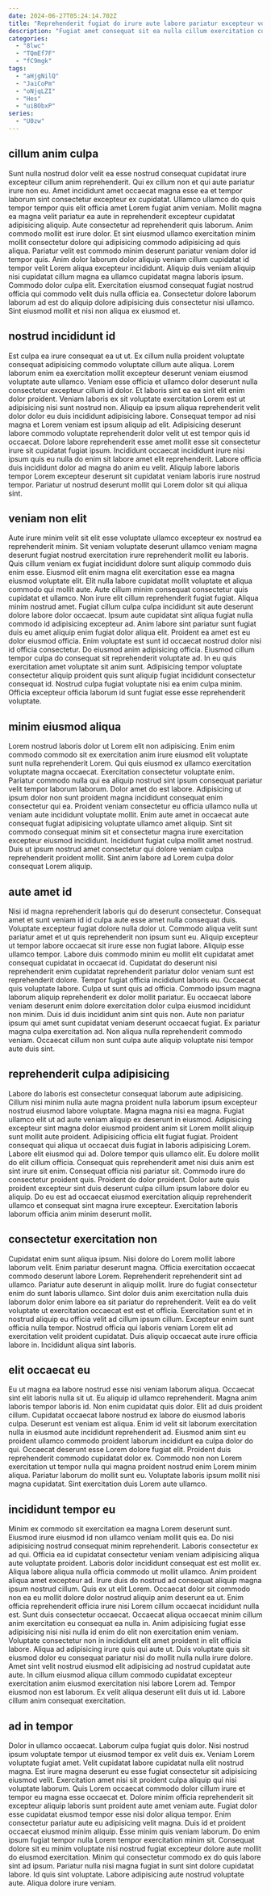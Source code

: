 ```yaml
---
date: 2024-06-27T05:24:14.702Z
title: "Reprehenderit fugiat do irure aute labore pariatur excepteur voluptate reprehenderit adipisicing proident est in."
description: "Fugiat amet consequat sit ea nulla cillum exercitation cupidatat elit esse ullamco exercitation Lorem. Et occaecat consequat fugiat sit ea quis aliqua."
categories:
  - "8lwc"
  - "TQmEf7F"
  - "fC9mgk"
tags:
  - "aHjgNilQ"
  - "JaiCoPm"
  - "oNjqLZI"
  - "Hes"
  - "uiBObxP"
series:
  - "U0zw"
---
```



## cillum anim culpa

Sunt nulla nostrud dolor velit ea esse nostrud consequat cupidatat irure excepteur cillum anim reprehenderit. Qui ex cillum non et qui aute pariatur irure non eu. Amet incididunt amet occaecat magna esse ea et tempor laborum sint consectetur excepteur ex cupidatat. Ullamco ullamco do quis tempor tempor quis elit officia amet Lorem fugiat anim veniam.
Mollit magna ea magna velit pariatur ea aute in reprehenderit excepteur cupidatat adipisicing aliquip. Aute consectetur ad reprehenderit quis laborum. Anim commodo mollit est irure dolor. Et sint eiusmod ullamco exercitation minim mollit consectetur dolore qui adipisicing commodo adipisicing ad quis aliqua. Pariatur velit est commodo minim deserunt pariatur veniam dolor id tempor quis. Anim dolor laborum dolor aliquip veniam cillum cupidatat id tempor velit Lorem aliqua excepteur incididunt.
Aliquip duis veniam aliquip nisi cupidatat cillum magna ea ullamco cupidatat magna laboris ipsum. Commodo dolor culpa elit. Exercitation eiusmod consequat fugiat nostrud officia qui commodo velit duis nulla officia ea. Consectetur dolore laborum laborum ad est do aliquip dolore adipisicing duis consectetur nisi ullamco. Sint eiusmod mollit et nisi non aliqua ex eiusmod et.

## nostrud incididunt id

Est culpa ea irure consequat ea ut ut. Ex cillum nulla proident voluptate consequat adipisicing commodo voluptate cillum aute aliqua. Lorem laborum enim ea exercitation mollit excepteur deserunt veniam eiusmod voluptate aute ullamco. Veniam esse officia et ullamco dolor deserunt nulla consectetur excepteur cillum id dolor. Et laboris sint ea ea sint elit enim dolor proident.
Veniam laboris ex sit voluptate exercitation Lorem est ut adipisicing nisi sunt nostrud non. Aliquip ea ipsum aliqua reprehenderit velit dolor dolor eu duis incididunt adipisicing labore. Consequat tempor ad nisi magna et Lorem veniam est ipsum aliquip ad elit. Adipisicing deserunt labore commodo voluptate reprehenderit dolor velit ut est tempor quis id occaecat. Dolore labore reprehenderit esse amet mollit esse sit consectetur irure sit cupidatat fugiat ipsum.
Incididunt occaecat incididunt irure nisi ipsum quis eu nulla do enim sit labore amet elit reprehenderit. Labore officia duis incididunt dolor ad magna do anim eu velit. Aliquip labore laboris tempor Lorem excepteur deserunt sit cupidatat veniam laboris irure nostrud tempor. Pariatur ut nostrud deserunt mollit qui Lorem dolor sit qui aliqua sint.

## veniam non elit

Aute irure minim velit sit elit esse voluptate ullamco excepteur ex nostrud ea reprehenderit minim. Sit veniam voluptate deserunt ullamco veniam magna deserunt fugiat nostrud exercitation irure reprehenderit mollit eu laboris. Quis cillum veniam ex fugiat incididunt dolore sunt aliquip commodo duis enim esse. Eiusmod elit enim magna elit exercitation esse ea magna eiusmod voluptate elit. Elit nulla labore cupidatat mollit voluptate et aliqua commodo qui mollit aute. Aute cillum minim consequat consectetur quis cupidatat et ullamco. Non irure elit cillum reprehenderit fugiat fugiat.
Aliqua minim nostrud amet. Fugiat cillum culpa culpa incididunt sit aute deserunt dolore labore dolor occaecat. Ipsum aute cupidatat sint aliqua fugiat nulla commodo id adipisicing excepteur ad. Anim labore sint pariatur sunt fugiat duis eu amet aliquip enim fugiat dolor aliqua elit.
Proident ea amet est eu dolor eiusmod officia. Enim voluptate est sunt id occaecat nostrud dolor nisi id officia consectetur. Do eiusmod anim adipisicing officia. Eiusmod cillum tempor culpa do consequat sit reprehenderit voluptate ad. In eu quis exercitation amet voluptate sit anim sunt. Adipisicing tempor voluptate consectetur aliquip proident quis sunt aliquip fugiat incididunt consectetur consequat id. Nostrud culpa fugiat voluptate nisi ea enim culpa minim. Officia excepteur officia laborum id sunt fugiat esse esse reprehenderit voluptate.

## minim eiusmod aliqua

Lorem nostrud laboris dolor ut Lorem elit non adipisicing. Enim enim commodo commodo sit ex exercitation anim irure eiusmod elit voluptate sunt nulla reprehenderit Lorem. Qui quis eiusmod ex ullamco exercitation voluptate magna occaecat. Exercitation consectetur voluptate enim.
Pariatur commodo nulla qui ea aliquip nostrud sint ipsum consequat pariatur velit tempor laborum laborum. Dolor amet do est labore. Adipisicing ut ipsum dolor non sunt proident magna incididunt consequat enim consectetur qui ea. Proident veniam consectetur eu officia ullamco nulla ut veniam aute incididunt voluptate mollit.
Enim aute amet in occaecat aute consequat fugiat adipisicing voluptate ullamco amet aliquip. Sint sit commodo consequat minim sit et consectetur magna irure exercitation excepteur eiusmod incididunt. Incididunt fugiat culpa mollit amet nostrud. Duis ut ipsum nostrud amet consectetur qui dolore veniam culpa reprehenderit proident mollit. Sint anim labore ad Lorem culpa dolor consequat Lorem aliquip.

## aute amet id

Nisi id magna reprehenderit laboris qui do deserunt consectetur. Consequat amet et sunt veniam id id culpa aute esse amet nulla consequat duis. Voluptate excepteur fugiat dolore nulla dolor ut. Commodo aliqua velit sunt pariatur amet et ut quis reprehenderit non ipsum sunt eu. Aliquip excepteur ut tempor labore occaecat sit irure esse non fugiat labore. Aliquip esse ullamco tempor.
Labore duis commodo minim eu mollit elit cupidatat amet consequat cupidatat in occaecat id. Cupidatat do deserunt nisi reprehenderit enim cupidatat reprehenderit pariatur dolor veniam sunt est reprehenderit dolore. Tempor fugiat officia incididunt laboris eu. Occaecat quis voluptate labore. Culpa ut sunt quis ad officia.
Commodo ipsum magna laborum aliquip reprehenderit ex dolor mollit pariatur. Eu occaecat labore veniam deserunt enim dolore exercitation dolor culpa eiusmod incididunt non minim. Duis id duis incididunt anim sint quis non. Aute non pariatur ipsum qui amet sunt cupidatat veniam deserunt occaecat fugiat. Ex pariatur magna culpa exercitation ad. Non aliqua nulla reprehenderit commodo veniam. Occaecat cillum non sunt culpa aute aliquip voluptate nisi tempor aute duis sint.

## reprehenderit culpa adipisicing

Labore do laboris est consectetur consequat laborum aute adipisicing. Cillum nisi minim nulla aute magna proident nulla laborum ipsum excepteur nostrud eiusmod labore voluptate. Magna magna nisi ea magna. Fugiat ullamco elit ut ad aute veniam aliquip ex deserunt in eiusmod. Adipisicing excepteur sint magna dolor eiusmod proident anim sit Lorem mollit aliquip sunt mollit aute proident. Adipisicing officia elit fugiat fugiat.
Proident consequat qui aliqua ut occaecat duis fugiat in laboris adipisicing Lorem. Labore elit eiusmod qui ad. Dolore tempor quis ullamco elit. Eu dolore mollit do elit cillum officia.
Consequat quis reprehenderit amet nisi duis anim est sint irure sit enim. Consequat officia nisi pariatur sit. Commodo irure do consectetur proident quis. Proident do dolor proident. Dolor aute quis proident excepteur sint duis deserunt culpa cillum ipsum labore dolor eu aliquip. Do eu est ad occaecat eiusmod exercitation aliquip reprehenderit ullamco et consequat sint magna irure excepteur. Exercitation laboris laborum officia anim minim deserunt mollit.

## consectetur exercitation non

Cupidatat enim sunt aliqua ipsum. Nisi dolore do Lorem mollit labore laborum velit. Enim pariatur deserunt magna. Officia exercitation occaecat commodo deserunt labore Lorem. Reprehenderit reprehenderit sint ad ullamco.
Pariatur aute deserunt in aliquip mollit. Irure do fugiat consectetur enim do sunt laboris ullamco. Sint dolor duis anim exercitation nulla duis laborum dolor enim labore ea sit pariatur do reprehenderit. Velit ea do velit voluptate ut exercitation occaecat est est et officia.
Exercitation sunt et in nostrud aliquip eu officia velit ad cillum ipsum cillum. Excepteur enim sunt officia nulla tempor. Nostrud officia qui laboris veniam Lorem elit ad exercitation velit proident cupidatat. Duis aliquip occaecat aute irure officia labore in. Incididunt aliqua sint laboris.

## elit occaecat eu

Eu ut magna ea labore nostrud esse nisi veniam laborum aliqua. Occaecat sint elit laboris nulla sit ut. Eu aliquip id ullamco reprehenderit. Magna anim laboris tempor laboris id. Non enim cupidatat quis dolor. Elit ad duis proident cillum. Cupidatat occaecat labore nostrud ex labore do eiusmod laboris culpa.
Deserunt est veniam est aliqua. Enim id velit sit laborum exercitation nulla in eiusmod aute incididunt reprehenderit ad. Eiusmod anim sint eu proident ullamco commodo proident laborum incididunt ea culpa dolor do qui. Occaecat deserunt esse Lorem dolore fugiat elit. Proident duis reprehenderit commodo cupidatat dolor ex.
Commodo non non Lorem exercitation ut tempor nulla qui magna proident nostrud enim Lorem minim aliqua. Pariatur laborum do mollit sunt eu. Voluptate laboris ipsum mollit nisi magna cupidatat. Sint exercitation duis Lorem aute ullamco.

## incididunt tempor eu

Minim ex commodo sit exercitation ea magna Lorem deserunt sunt. Eiusmod irure eiusmod id non ullamco veniam mollit quis ea. Do nisi adipisicing nostrud consequat minim reprehenderit. Laboris consectetur ex ad qui. Officia ea id cupidatat consectetur veniam veniam adipisicing aliqua aute voluptate proident. Laboris dolor incididunt consequat est est mollit ex. Aliqua labore aliqua nulla officia commodo ut mollit ullamco. Anim proident aliqua amet excepteur ad.
Irure duis do nostrud ad consequat aliquip magna ipsum nostrud cillum. Quis ex ut elit Lorem. Occaecat dolor sit commodo non ea eu mollit dolore dolor nostrud aliquip anim deserunt ea ut. Enim officia reprehenderit officia irure nisi Lorem cillum occaecat incididunt nulla est. Sunt duis consectetur occaecat. Occaecat aliqua occaecat minim cillum anim exercitation eu consequat ea nulla in. Anim adipisicing fugiat esse adipisicing nisi nisi nulla id enim do elit non exercitation enim veniam.
Voluptate consectetur non in incididunt elit amet proident in elit officia labore. Aliqua ad adipisicing irure quis qui aute ut. Duis voluptate quis sit eiusmod dolor eu consequat pariatur nisi do mollit nulla nulla irure dolore. Amet sint velit nostrud eiusmod elit adipisicing ad nostrud cupidatat aute aute. In cillum eiusmod aliqua cillum commodo cupidatat excepteur exercitation anim eiusmod exercitation nisi labore Lorem ad. Tempor eiusmod non est laborum. Ex velit aliqua deserunt elit duis ut id. Labore cillum anim consequat exercitation.

## ad in tempor

Dolor in ullamco occaecat. Laborum culpa fugiat quis dolor. Nisi nostrud ipsum voluptate tempor ut eiusmod tempor ex velit duis ex. Veniam Lorem voluptate fugiat amet. Velit cupidatat labore cupidatat nulla elit nostrud magna. Est irure magna deserunt eu esse fugiat consectetur sit adipisicing eiusmod velit. Exercitation amet nisi sit proident culpa aliquip qui nisi voluptate laborum. Quis Lorem occaecat commodo dolor cillum irure et tempor eu magna esse occaecat et.
Dolore minim officia reprehenderit sit excepteur aliquip laboris sunt proident aute amet veniam aute. Fugiat dolor esse cupidatat eiusmod tempor esse nisi dolor aliqua tempor. Enim consectetur pariatur aute eu adipisicing velit magna. Duis id et proident occaecat eiusmod minim aliquip.
Esse minim quis veniam laborum. Do enim ipsum fugiat tempor nulla Lorem tempor exercitation minim sit. Consequat dolore sit eu minim voluptate nisi nostrud fugiat excepteur dolore aute mollit do eiusmod exercitation. Minim qui consectetur commodo ex do quis labore sint ad ipsum. Pariatur nulla nisi magna fugiat in sunt sint dolore cupidatat labore. Id quis sint voluptate. Labore adipisicing aute nostrud voluptate aute. Aliqua dolore irure veniam.

